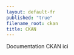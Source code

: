 ```yaml
---
layout: default-fr
published: "true"
filename_root: ckan
title: CKAN
---
```


Documentation CKAN ici
